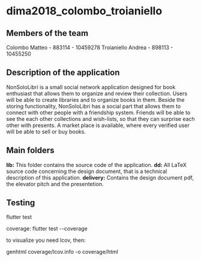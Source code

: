# dima2018_colombo_troianiello

## Members of the team
Colombo Matteo     - 883114 - 10459278
Troianiello Andrea - 898113 - 10455250

## Description of the application

NonSoloLibri is a small social network application designed for book enthusiast that allows them to organize and review their collection.
Users will be able to create libraries and to organize books in them.
Beside the storing functionality, NonSoloLibri has a social part that allows them to connect with other people with a friendship system.
Friends will be able to see the each other collections and wish-lists, so that they can surprise each other with presents.
A market place is available, where every verified user will be able to sell or buy books.

## Main folders
**lib:** This folder contains the source code of the application.
**dd:** All LaTeX source code concerning the design document, that is a technical description of this application.
**delivery:** Contains the design document pdf, the elevator pitch and the presentetion.

## Testing
flutter test

coverage:
flutter test --coverage

to visualize you need lcov, then:

genhtml coverage/lcov.info -o coverage/html